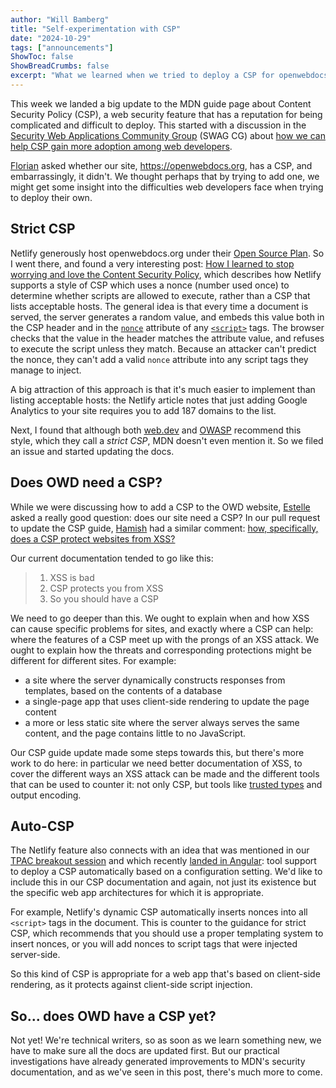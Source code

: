 ```yaml
---
author: "Will Bamberg"
title: "Self-experimentation with CSP"
date: "2024-10-29"
tags: ["announcements"]
ShowToc: false
ShowBreadCrumbs: false
excerpt: "What we learned when we tried to deploy a CSP for openwebdocs.org."
---
```


This week we landed a big update to the MDN guide page about Content Security Policy (CSP), a web security feature that has a reputation for being complicated and difficult to deploy. This started with a discussion in the [Security Web Applications Community Group](https://www.w3.org/community/swag/) (SWAG CG) about [how we can help CSP gain more adoption among web developers](https://github.com/w3c-cg/swag/issues/3).

[Florian](https://front-end.social/@floscholz) asked whether our site, <https://openwebdocs.org>, has a CSP, and embarrassingly, it didn't. We thought perhaps that by trying to add one, we might get some insight into the difficulties web developers face when trying to deploy their own.

## Strict CSP

Netlify generously host openwebdocs.org under their [Open Source Plan](https://www.netlify.com/legal/open-source-policy/). So I went there, and found a very interesting post: [How I learned to stop worrying and love the Content Security Policy](https://www.netlify.com/blog/general-availability-content-security-policy-csp-nonce-integration/), which describes how Netlify supports a style of CSP which uses a nonce (number used once) to determine whether scripts are allowed to execute, rather than a CSP that lists acceptable hosts. The general idea is that every time a document is served, the server generates a random value, and embeds this value both in the CSP header and in the [`nonce`](https://developer.mozilla.org/en-US/docs/Web/HTML/Element/script#nonce) attribute of any [`<script>`](https://developer.mozilla.org/en-US/docs/Web/HTML/Element/script) tags. The browser checks that the value in the header matches the attribute value, and refuses to execute the script unless they match. Because an attacker can't predict the nonce, they can't add a valid `nonce` attribute into any script tags they manage to inject.

A big attraction of this approach is that it's much easier to implement than listing acceptable hosts: the Netlify article notes that just adding Google Analytics to your site requires you to add 187 domains to the list.

Next, I found that although both [web.dev](https://web.dev/articles/strict-csp) and [OWASP](https://cheatsheetseries.owasp.org/cheatsheets/Content_Security_Policy_Cheat_Sheet.html#csp-types-granularallowlist-based-or-strict) recommend this style, which they call a _strict CSP_, MDN doesn't even mention it. So we filed an issue and started updating the docs.

## Does OWD need a CSP?

While we were discussing how to add a CSP to the OWD website, [Estelle](https://front-end.social/@estelle) asked a really good question: does our site need a CSP? In our pull request to update the CSP guide, [Hamish](https://github.com/hamishwillee) had a similar comment: [how, specifically, does a CSP protect websites from XSS?](https://github.com/mdn/content/pull/36157#discussion_r1789293865)

Our current documentation tended to go like this:

> 1. XSS is bad
> 2. CSP protects you from XSS
> 3. So you should have a CSP

We need to go deeper than this. We ought to explain when and how XSS can cause specific problems for sites, and exactly where a CSP can help: where the features of a CSP meet up with the prongs of an XSS attack. We ought to explain how the threats and corresponding protections might be different for different sites. For example:

- a site where the server dynamically constructs responses from templates, based on the contents of a database
- a single-page app that uses client-side rendering to update the page content
- a more or less static site where the server always serves the same content, and the page contains little to no JavaScript.

Our CSP guide update made some steps towards this, but there's more work to do here: in particular we need better documentation of XSS, to cover the different ways an XSS attack can be made and the different tools that can be used to counter it: not only CSP, but tools like [trusted types](https://developer.mozilla.org/en-US/docs/Web/API/Trusted_Types_API) and output encoding.

## Auto-CSP

The Netlify feature also connects with an idea that was mentioned in our [TPAC breakout session](https://openwebdocs.org/content/posts/swag-at-tpac-anaheim/) and which recently [landed in Angular](https://github.com/angular/angular-cli/pull/28663): tool support to deploy a CSP automatically based on a configuration setting. We'd like to include this in our CSP documentation and again, not just its existence but the specific web app architectures for which it is appropriate.

For example, Netlify's dynamic CSP automatically inserts nonces into all `<script>` tags in the document. This is counter to the guidance for strict CSP, which recommends that you should use a proper templating system to insert nonces, or you will add nonces to script tags that were injected server-side.

So this kind of CSP is appropriate for a web app that's based on client-side rendering, as it protects against client-side script injection.

## So... does OWD have a CSP yet?

Not yet! We're technical writers, so as soon as we learn something new, we have to make sure all the docs are updated first. But our practical investigations have already generated improvements to MDN's security documentation, and as we've seen in this post, there's much more to come.
